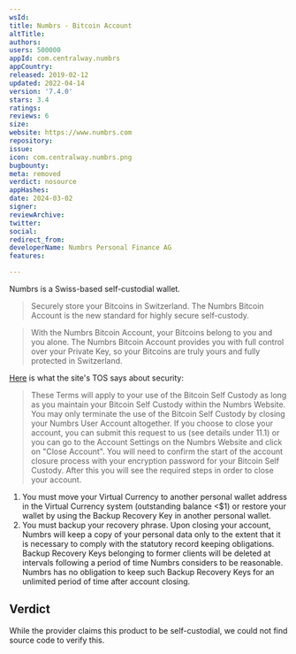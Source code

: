 ```yaml
---
wsId: 
title: Numbrs - Bitcoin Account
altTitle: 
authors: 
users: 500000
appId: com.centralway.numbrs
appCountry: 
released: 2019-02-12
updated: 2022-04-14
version: '7.4.0'
stars: 3.4
ratings: 
reviews: 6
size: 
website: https://www.numbrs.com
repository: 
issue: 
icon: com.centralway.numbrs.png
bugbounty: 
meta: removed
verdict: nosource
appHashes: 
date: 2024-03-02
signer: 
reviewArchive: 
twitter: 
social: 
redirect_from: 
developerName: Numbrs Personal Finance AG
features: 

---
```


Numbrs is a Swiss-based self-custodial wallet.

> Securely store your Bitcoins in Switzerland. The Numbrs Bitcoin Account is the new standard for highly secure self-custody.

> With the Numbrs Bitcoin Account, your Bitcoins belong to you and you alone. The Numbrs Bitcoin Account provides you with full control over your Private Key, so your Bitcoins are truly yours and fully protected in Switzerland.

[Here](https://www.numbrs.com/terms-and-conditions-numbrs-app/) is what the site's TOS says about security:

> These Terms will apply to your use of the Bitcoin Self Custody as long as you maintain your Bitcoin Self Custody within the Numbrs Website. You may only terminate the use of the Bitcoin Self Custody by closing your Numbrs User Account altogether. If you choose to close your account, you can submit this request to us (see details under 11.1) or you can go to the Account Settings on the Numbrs Website and click on "Close Account". You will need to confirm the start of the account closure process with your encryption password for your Bitcoin Self Custody. After this you will see the required steps in order to close your account.
>
1. You must move your Virtual Currency to another personal wallet address in the Virtual Currency system (outstanding balance <$1) or restore your wallet by using the Backup Recovery Key in another personal wallet.
1. You must backup your recovery phrase.
Upon closing your account, Numbrs will keep a copy of your personal data only to the extent that it is necessary to comply with the statutory record keeping obligations. Backup Recovery Keys belonging to former clients will be deleted at intervals following a period of time Numbrs considers to be reasonable. Numbrs has no obligation to keep such Backup Recovery Keys for an unlimited period of time after account closing.

## Verdict

While the provider claims this product to be self-custodial, we could not find source code to verify this.
